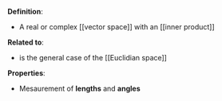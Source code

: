 **Definition**: 
- A real or complex [[vector space]] with an [[inner product]]


**Related to**: 
- is the general case of the [[Euclidian space]] 

**Properties**:
- Mesaurement of **lengths** and **angles** 
